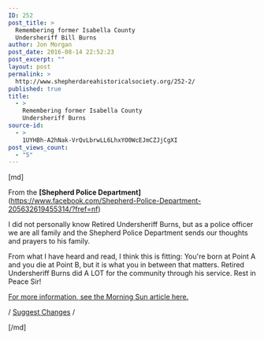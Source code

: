 ```yaml
---
ID: 252
post_title: >
  Remembering former Isabella County
  Undersheriff Bill Burns
author: Jon Morgan
post_date: 2016-08-14 22:52:23
post_excerpt: ""
layout: post
permalink: >
  http://www.shepherdareahistoricalsociety.org/252-2/
published: true
title:
  - >
    Remembering former Isabella County
    Undersheriff Burns
source-id:
  - >
    1UYHBh-A2hNak-VrQvLbrwLL6LhxYO0WcEJmCZJjCgXI
post_views_count:
  - "5"
---
```

[md]

From the **[Shepherd Police Department]**(https://www.facebook.com/Shepherd-Police-Department-205632619455314/?fref=nf)

I did not personally know Retired Undersheriff Burns, but as a police officer we are all family and the Shepherd Police Department sends our thoughts and prayers to his family.

From what I have heard and read, I think this is fitting: You're born at Point A and you die at Point B, but it is what you in between that matters. Retired Undersheriff Burns did A LOT for the community through his service. Rest in Peace Sir!

[For more information, see the Morning Sun article here.](http://www.themorningsun.com/general-news/20160814/longtime-isabella-undersheriff-dies)

/ [Suggest Changes](https://docs.google.com/document/d/1UYHBh-A2hNak-VrQvLbrwLL6LhxYO0WcEJmCZJjCgXI/edit?usp=sharing) /

[/md]